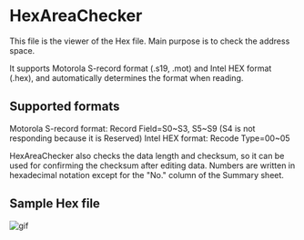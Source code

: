 # HexAreaChecker
This file is the viewer of the Hex file. Main purpose is to check the address space.

It supports Motorola S-record format (.s19, .mot) and Intel HEX format (.hex), and automatically determines the format when reading. 

## Supported formats
  Motorola S-record format: Record Field=S0~S3, S5~S9 (S4 is not responding because it is Reserved)
  Intel HEX format: Recode Type=00~05

HexAreaChecker also checks the data length and checksum, so it can be used for confirming the checksum after editing data. Numbers are written in hexadecimal notation except for the "No." column of the Summary sheet.

## Sample Hex file
![gif](http://toowaki.web.fc2.com/picture/HexAreaChecker_img_EN.png)
